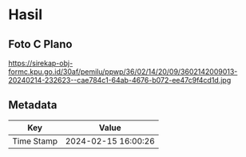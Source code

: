 # Hasil

## Foto C Plano

https://sirekap-obj-formc.kpu.go.id/30af/pemilu/ppwp/36/02/14/20/09/3602142009013-20240214-232623--cae784c1-64ab-4676-b072-ee47c9f4cd1d.jpg


## Metadata

| Key        | Value               |
| ---------- | ------------------- |
| Time Stamp | 2024-02-15 16:00:26 |



